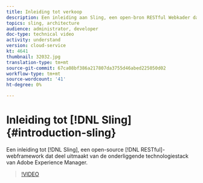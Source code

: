 ```yaml
---
title: Inleiding tot verkoop
description: Een inleiding aan Sling, een open-bron RESTful Webkader dat deel van Adobe Experience Manager onderliggende technologiestapel uitmaakt.
topics: sling, architecture
audience: administrator, developer
doc-type: technical video
activity: understand
version: cloud-service
kt: 4641
thumbnail: 32032.jpg
translation-type: tm+mt
source-git-commit: 67ca08bf386a217807da3755d46abed225050d02
workflow-type: tm+mt
source-wordcount: '41'
ht-degree: 0%

---
```



# Inleiding tot [!DNL Sling] {#introduction-sling}

Een inleiding tot [!DNL Sling], een open-source [!DNL RESTful]-webframework dat deel uitmaakt van de onderliggende technologiestack van Adobe Experience Manager.

>[!VIDEO](https://video.tv.adobe.com/v/32032/?quality=12&learn=on)